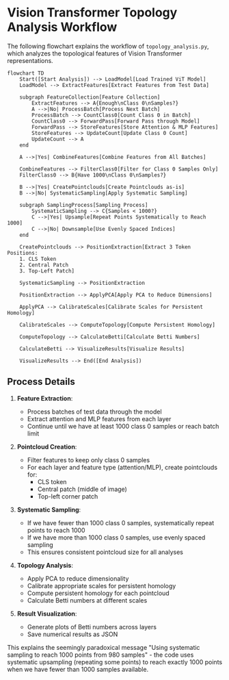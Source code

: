 # Vision Transformer Topology Analysis Workflow

The following flowchart explains the workflow of `topology_analysis.py`, which analyzes the topological features of Vision Transformer representations.

```mermaid
flowchart TD
    Start([Start Analysis]) --> LoadModel[Load Trained ViT Model]
    LoadModel --> ExtractFeatures[Extract Features from Test Data]
    
    subgraph FeatureCollection[Feature Collection]
        ExtractFeatures --> A{Enough\nClass 0\nSamples?}
        A -->|No| ProcessBatch[Process Next Batch]
        ProcessBatch --> CountClass0[Count Class 0 in Batch]
        CountClass0 --> ForwardPass[Forward Pass through Model]
        ForwardPass --> StoreFeatures[Store Attention & MLP Features]
        StoreFeatures --> UpdateCount[Update Class 0 Count]
        UpdateCount --> A
    end
    
    A -->|Yes| CombineFeatures[Combine Features from All Batches]
    
    CombineFeatures --> FilterClass0[Filter for Class 0 Samples Only]
    FilterClass0 --> B{Have 1000\nClass 0\nSamples?}
    
    B -->|Yes| CreatePointclouds[Create Pointclouds as-is]
    B -->|No| SystematicSampling[Apply Systematic Sampling]
    
    subgraph SamplingProcess[Sampling Process]
        SystematicSampling --> C{Samples < 1000?}
        C -->|Yes| Upsample[Repeat Points Systematically to Reach 1000]
        C -->|No| Downsample[Use Evenly Spaced Indices]
    end
    
    CreatePointclouds --> PositionExtraction[Extract 3 Token Positions:
    1. CLS Token
    2. Central Patch
    3. Top-Left Patch]
    
    SystematicSampling --> PositionExtraction
    
    PositionExtraction --> ApplyPCA[Apply PCA to Reduce Dimensions]
    
    ApplyPCA --> CalibrateScales[Calibrate Scales for Persistent Homology]
    
    CalibrateScales --> ComputeTopology[Compute Persistent Homology]
    
    ComputeTopology --> CalculateBetti[Calculate Betti Numbers]
    
    CalculateBetti --> VisualizeResults[Visualize Results]
    
    VisualizeResults --> End([End Analysis])
```

## Process Details

1. **Feature Extraction**: 
   - Process batches of test data through the model
   - Extract attention and MLP features from each layer
   - Continue until we have at least 1000 class 0 samples or reach batch limit

2. **Pointcloud Creation**:
   - Filter features to keep only class 0 samples
   - For each layer and feature type (attention/MLP), create pointclouds for:
     - CLS token
     - Central patch (middle of image)
     - Top-left corner patch

3. **Systematic Sampling**:
   - If we have fewer than 1000 class 0 samples, systematically repeat points to reach 1000
   - If we have more than 1000 class 0 samples, use evenly spaced sampling
   - This ensures consistent pointcloud size for all analyses

4. **Topology Analysis**:
   - Apply PCA to reduce dimensionality
   - Calibrate appropriate scales for persistent homology
   - Compute persistent homology for each pointcloud
   - Calculate Betti numbers at different scales

5. **Result Visualization**:
   - Generate plots of Betti numbers across layers
   - Save numerical results as JSON

This explains the seemingly paradoxical message "Using systematic sampling to reach 1000 points from 980 samples" - the code uses systematic upsampling (repeating some points) to reach exactly 1000 points when we have fewer than 1000 samples available. 